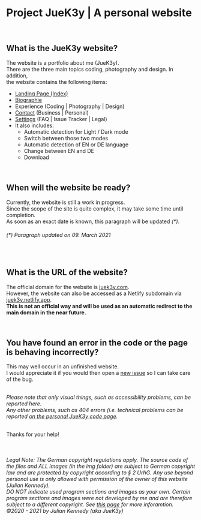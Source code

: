 # Project JueK3y | A personal website
<br>

## What is the JueK3y website?
The website is a portfolio about me (JueK3y). 
<br>There are the three main topics coding, photography and design. In addition,
<br>the website contains the following items:
- [Landing Page (Index)](https://www.juek3y.com/)
- [Biographie](https://www.juek3y.com/de/bio)
- Experience (Coding | Photography | Design)
- [Contact](https://www.juek3y.com/de/contact) (Business | Personal)
- [Settings](https://www.juek3y.com/de/settings) (FAQ | Issue Tracker | Legal)
- It also includes:
  - Automatic detection for Light / Dark mode
  - Switch between those two modes
  - Automatic detection of EN or DE language
  - Change between EN and DE
  - Download
<br>

## When will the website be ready?
Currently, the website is still a work in progress.
<br>Since the scope of the site is quite complex, it may take some time until completion.
<br>As soon as an exact date is known, this paragraph will be updated _(*)_. 
###### _(*) Paragraph updated on 09. March 2021_
<br>

## What is the URL of the website?
The official domain for the website is [juek3y.com](https://juek3y.com).
<br>However, the website can also be accessed as a Netlify subdomain via [juek3y.netlify.app](https://juek3y.netlify.app).
<br>**This is not an official way and will be used as an automatic redirect to the main domain in the near future.**

<br>

## You have found an error in the code or the page is behaving incorrectly?
This may well occur in an unfinished website.
<br>I would appreciate it if you would then open a [new issue](https://github.com/JueK3y/Project-JueK3y/issues/new) so I can take care of the bug.

_<br>Please note that only visual things, such as accessibility problems, can be reported here.
<br>Any other problems, such as 404 errors (i.e. technical problems can be reported [on the personal JueK3y code page](https://github.com/JueK3y-Prv/Project-JueK3y/issues)._

<br>Thanks for your help!

<br>


###### _Legal Note: The German copyright regulations apply. The source code of the files and ALL images (in the img folder) are subject to German copyright law and are protected by copyright according to § 2 UrhG. Any use beyond personal use is only allowed with permission of the owner of this website (Julian Kennedy).<br>DO NOT indicate used program sections and images as your own. Certain program sections and images were not developed by me and are therefore subject to a different copyright. See [this page](https://juek3y.com/de/settings#urheberrecht) for more inforamtion. <br>©2020 - 2021 by Julian Kennedy (aka JueK3y)_
